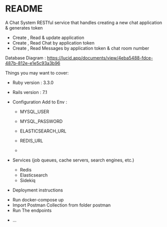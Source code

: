 # README

A Chat System RESTful service that handles creating a new chat application & generates token
- Create , Read & update application
- Create , Read Chat by application token
- Create , Read Messages by application token & chat room number

Database Diagram : https://lucid.app/documents/view/4eba5488-fdce-487b-812e-e1e5c93a3b96

Things you may want to cover:

* Ruby version : 3.3.0
* Rails version : 7.1

* Configuration
  Add to Env :
  - MYSQL_USER
  - MYSQL_PASSWORD
  - ELASTICSEARCH_URL
  - REDIS_URL
 
  - 
* Services (job queues, cache servers, search engines, etc.)
  - Redis
  - Elasticsearch
  - Sidekiq

* Deployment instructions
 -  Run docker-compose up
 -  Import Postman Collection from folder postman
 -  Run The endpoints

  
* ...
